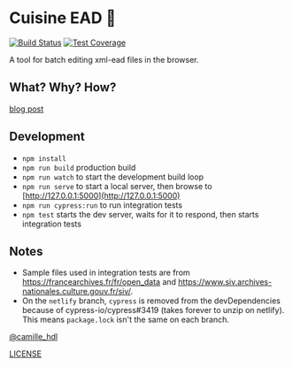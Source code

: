 # Cuisine EAD 🍲
[![Build Status](https://travis-ci.org/camille-hdl/cuisine-ead.svg?branch=master)](https://travis-ci.org/camille-hdl/cuisine-ead) [![Test Coverage](https://api.codeclimate.com/v1/badges/b74ad07c067f9b18fd5d/test_coverage)](https://codeclimate.com/github/camille-hdl/cuisine-ead/test_coverage) 

A tool for batch editing xml-ead files in the browser.

## What? Why? How?

[blog post](https://camillehdl.dev/cuisine-ead/)

## Development

* `npm install`
* `npm run build` production build
* `npm run watch` to start the development build loop
* `npm run serve` to start a local server, then browse to [http://127.0.0.1:5000](http://127.0.0.1:5000)
* `npm run cypress:run` to run integration tests
* `npm test` starts the dev server, waits for it to respond, then starts integration tests

## Notes

* Sample files used in integration tests are from https://francearchives.fr/fr/open_data and https://www.siv.archives-nationales.culture.gouv.fr/siv/.
* On the `netlify` branch, `cypress` is removed from the devDependencies because of cypress-io/cypress#3419 (takes forever to unzip on netlify). This means `package.lock` isn't the same on each branch.


[@camille_hdl](https://twitter.com/camille_hdl)

[LICENSE](LICENSE)
